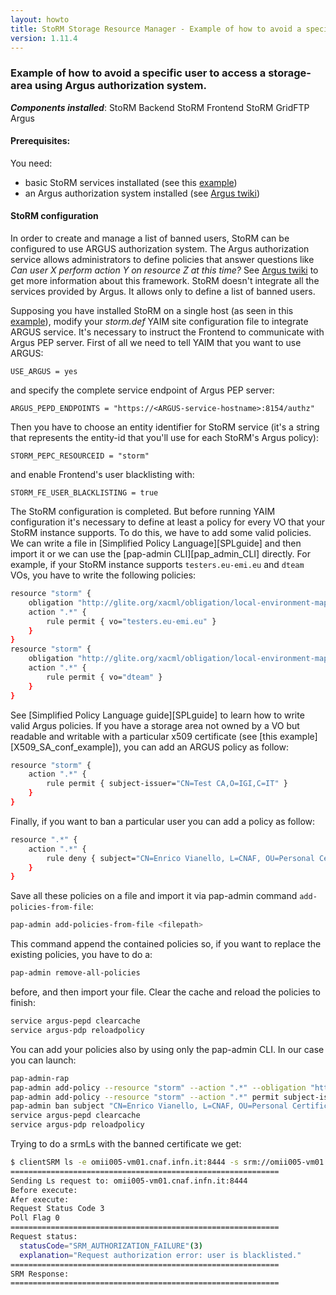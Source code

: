 ```yaml
---
layout: howto
title: StoRM Storage Resource Manager - Example of how to avoid a specific user to access a storage-area using Argus
version: 1.11.4
---
```


### Example of how to avoid a specific user to access a storage-area using Argus authorization system.

_**Components installed**_: <span class="label label-important">StoRM Backend</span> <span class="label label-info">StoRM Frontend</span> <span class="label">StoRM GridFTP</span> <span class="label label-warning">Argus</span>

#### Prerequisites:

You need:

- basic StoRM services installated (see this [example][standalone])
- an Argus authorization system installed (see [Argus twiki][argustwiki])

#### StoRM configuration

In order to create and manage a list of banned users, StoRM can be configured to use ARGUS authorization system.
The Argus authorization service allows administrators to define policies that answer questions like _Can user X perform action Y on resource Z at this time?_ See [Argus twiki](https://twiki.cern.ch/twiki/bin/view/EGEE/AuthZIntro) to get more information about this framework.
StoRM doesn't integrate all the services provided by Argus. It allows only to define a list of banned users. 

Supposing you have installed StoRM on a single host (as seen in this [example][standalone]), modify your *storm.def* YAIM site configuration file to integrate ARGUS service. It's necessary to instruct the Frontend to communicate with Argus PEP server.
First of all we need to tell YAIM that you want to use ARGUS:

	USE_ARGUS = yes

and specify the complete service endpoint of Argus PEP server:

	ARGUS_PEPD_ENDPOINTS = "https://<ARGUS-service-hostname>:8154/authz"

Then you have to choose an entity identifier for StoRM service (it's a string that represents the entity-id that you'll use for each StoRM's Argus policy):

	STORM_PEPC_RESOURCEID = "storm"

and enable Frontend's user blacklisting with:

	STORM_FE_USER_BLACKLISTING = true

The StoRM configuration is completed. But before running YAIM configuration it's necessary to define at least a policy for every VO that your StoRM instance supports. To do this, we have to add some valid policies. We can write a file in [Simplified Policy Language][SPLguide] and then import it or we can use the [pap-admin CLI][pap_admin_CLI] directly.
For example, if your StoRM instance supports ```testers.eu-emi.eu``` and ```dteam``` VOs, you have to write the following policies:

```bash
resource "storm" {
    obligation "http://glite.org/xacml/obligation/local-environment-map" {}
    action ".*" {
        rule permit { vo="testers.eu-emi.eu" }
    }
}
resource "storm" {
    obligation "http://glite.org/xacml/obligation/local-environment-map" {}
    action ".*" {
        rule permit { vo="dteam" }
    }
}
```
See [Simplified Policy Language guide][SPLguide] to learn how to write valid Argus policies.
If you have a storage area not owned by a VO but readable and writable with a particular x509 certificate (see [this example][X509_SA_conf_example]), you can add an ARGUS policy as follow:

```bash
resource "storm" {
    action ".*" {
        rule permit { subject-issuer="CN=Test CA,O=IGI,C=IT" }
    }
}
```
Finally, if you want to ban a particular user you can add a policy as follow:

```bash
resource ".*" {
    action ".*" {
        rule deny { subject="CN=Enrico Vianello, L=CNAF, OU=Personal Certificate, O=INFN, C=IT" }
    }
}
```

Save all these policies on a file and import it via pap-admin command ```add-policies-from-file```:

```bash
pap-admin add-policies-from-file <filepath>
```

This command append the contained policies so, if you want to replace the existing policies, you have to do a:

```bash
pap-admin remove-all-policies
```

before, and then import your file.
Clear the cache and reload the policies to finish:

```bash
service argus-pepd clearcache
service argus-pdp reloadpolicy
```

You can add your policies also by using only the pap-admin CLI. In our case you can launch:

```bash
pap-admin-rap
pap-admin add-policy --resource "storm" --action ".*" --obligation "http://glite.org/xacml/obligation/local-environment-map" permit vo="testers.eu-emi.eu"
pap-admin add-policy --resource "storm" --action ".*" permit subject-issuer="CN=Test CA,O=IGI,C=IT"
pap-admin ban subject "CN=Enrico Vianello, L=CNAF, OU=Personal Certificate, O=INFN, C=IT"
service argus-pepd clearcache
service argus-pdp reloadpolicy
```

Trying to do a srmLs with the banned certificate we get:

```bash
$ clientSRM ls -e omii005-vm01.cnaf.infn.it:8444 -s srm://omii005-vm01.cnaf.infn.it:8444/testers.eu-emi.eu/tmp.vKKnG12525
============================================================
Sending Ls request to: omii005-vm01.cnaf.infn.it:8444
Before execute:
Afer execute:
Request Status Code 3
Poll Flag 0
============================================================
Request status:
  statusCode="SRM_AUTHORIZATION_FAILURE"(3)
  explanation="Request authorization error: user is blacklisted."
============================================================
SRM Response:
============================================================
```


[standalone]: {{site.baseurl}}/documentation/examples/basic-storm-standalone-configuration/1.11.2/basic-storm-standalone-configuration.html
[argustwiki]: https://twiki.cern.ch/twiki/bin/view/EGEE/AuthorizationFramework
